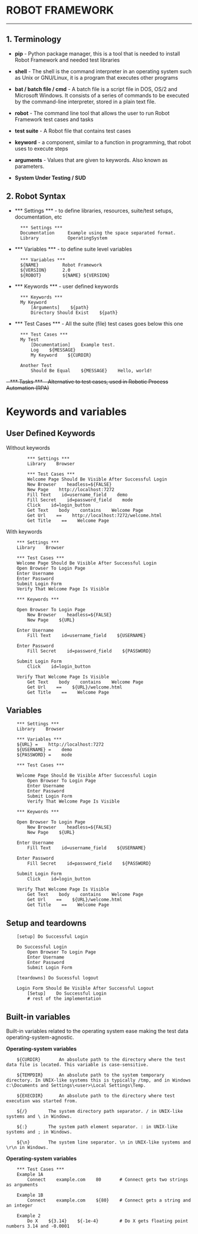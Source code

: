 # ROBOT FRAMEWORK
_________________
## 1. Terminology
- **pip** - Python package manager, this is a tool that is needed to install Robot Framework and needed test libraries

- **shell** - The shell is the command interpreter in an operating system such as Unix or GNU/Linux, it is a program that executes other programs

- **bat / batch file / cmd** - A batch file is a script file in DOS, OS/2 and Microsoft Windows. It consists of a series of commands to be executed by the command-line interpreter, stored in a plain text file.

- **robot** - The command line tool that allows the user to run Robot Framework test cases and tasks

- **test suite** - A Robot file that contains test cases

- **keyword** - a component, similar to a function in programming, that robot uses to execute steps

- **arguments** - Values that are given to keywords. Also known as parameters.

- **System Under Testing / SUD** 

## 2. Robot Syntax 

- *** Settings *** - to define libraries, resources, suite/test setups, documentation, etc

        *** Settings ***
        Documentation     Example using the space separated format.
        Library           OperatingSystem

- *** Variables *** - to define suite level variables

        *** Variables ***
        ${NAME}         Robot Framework
        ${VERSION}      2.0
        ${ROBOT}        ${NAME} ${VERSION}

- *** Keywords *** - user defined keywords

        *** Keywords ***
        My Keyword
            [Arguments]    ${path}
            Directory Should Exist    ${path}

- *** Test Cases *** - All the suite (file) test cases goes below this one

        *** Test Cases ***
        My Test
            [Documentation]    Example test.
            Log    ${MESSAGE}
            My Keyword    ${CURDIR}

        Another Test
            Should Be Equal    ${MESSAGE}    Hello, world!

~~- *** Tasks *** - Alternative to test cases, used in Robotic Process Automation (RPA)~~

# Keywords and variables

## User Defined Keywords

Without keywords

            *** Settings ***
            Library    Browser

            *** Test Cases ***
            Welcome Page Should Be Visible After Successful Login
            New Browser    headless=${FALSE}
            New Page    http://localhost:7272
            Fill Text    id=username_field    demo
            Fill Secret    id=password_field    mode
            Click    id=login_button
            Get Text    body    contains    Welcome Page
            Get Url    ==    http://localhost:7272/welcome.html
            Get Title    ==    Welcome Page

With keywords

        *** Settings ***
        Library    Browser

        *** Test Cases ***
        Welcome Page Should Be Visible After Successful Login
        Open Browser To Login Page
        Enter Username
        Enter Password
        Submit Login Form
        Verify That Welcome Page Is Visible

        *** Keywords ***

        Open Browser To Login Page
            New Browser    headless=${FALSE}
            New Page    ${URL}

        Enter Username
            Fill Text    id=username_field    ${USERNAME}

        Enter Password
            Fill Secret    id=password_field    ${PASSWORD}

        Submit Login Form
            Click    id=login_button

        Verify That Welcome Page Is Visible
            Get Text    body    contains    Welcome Page
            Get Url    ==    ${URL}/welcome.html
            Get Title    ==    Welcome Page

## Variables 

        *** Settings ***
        Library    Browser

        *** Variables ***
        ${URL} =    http://localhost:7272
        ${USERNAME} =    demo
        ${PASSWORD} =    mode

        *** Test Cases ***

        Welcome Page Should Be Visible After Successful Login
            Open Browser To Login Page
            Enter Username
            Enter Password
            Submit Login Form
            Verify That Welcome Page Is Visible

        *** Keywords ***

        Open Browser To Login Page
            New Browser    headless=${FALSE}
            New Page    ${URL}

        Enter Username
            Fill Text    id=username_field    ${USERNAME}

        Enter Password
            Fill Secret    id=password_field    ${PASSWORD}

        Submit Login Form
            Click    id=login_button

        Verify That Welcome Page Is Visible
            Get Text    body    contains    Welcome Page
            Get Url    ==    ${URL}/welcome.html
            Get Title    ==    Welcome Page

## Setup and teardowns

        [setup] Do Successful Login

        Do Successful Login
            Open Browser To Login Page
            Enter Username
            Enter Password
            Submit Login Form

        [teardowns] Do Sucessful logout

        Login Form Should Be Visible After Successful Logout
            [Setup]    Do Successful Login
            # rest of the implementation

## Built-in variables

Built-in variables related to the operating system ease making the test data operating-system-agnostic.

**Operating-system variables**

        ${CURDIR}	    An absolute path to the directory where the test data file is located. This variable is case-sensitive.

        ${TEMPDIR}	    An absolute path to the system temporary directory. In UNIX-like systems this is typically /tmp, and in Windows c:\Documents and Settings\<user>\Local Settings\Temp.

        ${EXECDIR}	    An absolute path to the directory where test execution was started from.

        ${/}	    The system directory path separator. / in UNIX-like systems and \ in Windows.

        ${:}	    The system path element separator. : in UNIX-like systems and ; in Windows.

        ${\n}	    The system line separator. \n in UNIX-like systems and \r\n in Windows.

**Operating-system variables**

        *** Test Cases ***
        Example 1A
            Connect    example.com    80       # Connect gets two strings as arguments

        Example 1B
            Connect    example.com    ${80}    # Connect gets a string and an integer

        Example 2
            Do X    ${3.14}    ${-1e-4}        # Do X gets floating point numbers 3.14 and -0.0001


